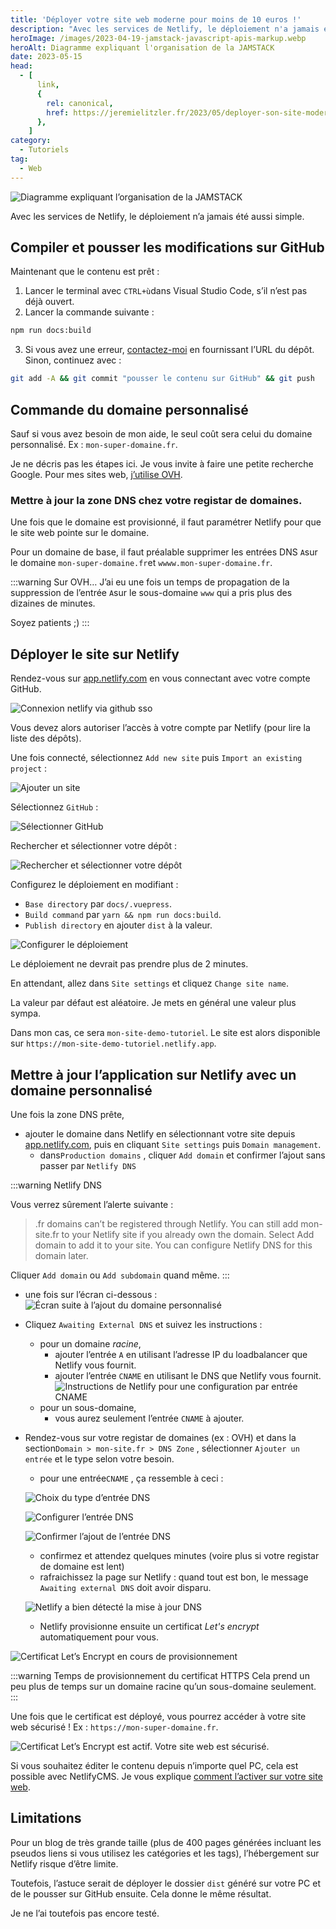 ```yaml
---
title: 'Déployer votre site web moderne pour moins de 10 euros !'
description: "Avec les services de Netlify, le déploiement n'a jamais été aussi simple."
heroImage: /images/2023-04-19-jamstack-javascript-apis-markup.webp
heroAlt: Diagramme expliquant l'organisation de la JAMSTACK
date: 2023-05-15
head:
  - [
      link,
      {
        rel: canonical,
        href: https://jeremielitzler.fr/2023/05/deployer-son-site-moderne-rapide/,
      },
    ]
category:
  - Tutoriels
tag:
  - Web
---
```


![Diagramme expliquant l’organisation de la JAMSTACK](/images/2023-04-19-jamstack-javascript-apis-markup.webp 'Image issue de l\'article ["New to Jamstack? Everything You Need to Know to Get Started"](https://snipcart.com/blog/jamstack) de Snipcart.')

Avec les services de Netlify, le déploiement n’a jamais été aussi simple.

<!-- more -->

## Compiler et pousser les modifications sur GitHub

Maintenant que le contenu est prêt :

1. Lancer le terminal avec `CTRL+ù`dans Visual Studio Code, s’il n’est pas déjà ouvert.
2. Lancer la commande suivante :

```sh
npm run docs:build
```

3. Si vous avez une erreur, [contactez-moi](../../../page/contactez-moi/README.md) en fournissant l’URL du dépôt. Sinon, continuez avec :

```sh
git add -A && git commit "pousser le contenu sur GitHub" && git push
```

## Commande du domaine personnalisé

Sauf si vous avez besoin de mon aide, le seul coût sera celui du domaine personnalisé. Ex : `mon-super-domaine.fr`.

Je ne décris pas les étapes ici. Je vous invite à faire une petite recherche Google. Pour mes sites web, [j’utilise OVH](https://www.ovhcloud.com/fr/domains/).

### Mettre à jour la zone DNS chez votre registar de domaines.

Une fois que le domaine est provisionné, il faut paramétrer Netlify pour que le site web pointe sur le domaine.

Pour un domaine de base, il faut préalable supprimer les entrées DNS `A`sur le domaine `mon-super-domaine.fr`et `wwww.mon-super-domaine.fr`.

:::warning Sur OVH…
J’ai eu une fois un temps de propagation de la suppression de l’entrée `A`sur le sous-domaine `www` qui a pris plus des dizaines de minutes.

Soyez patients ;)
:::

## Déployer le site sur Netlify

Rendez-vous sur [app.netlify.com](https://app.netlify.com) en vous connectant avec votre compte GitHub.

![Connexion netlify via github sso](./images/connexion-netlify-via-github-sso.jpg 'Crédits: image extraite du site Netlify')

Vous devez alors autoriser l’accès à votre compte par Netlify (pour lire la liste des dépôts).

Une fois connecté, sélectionnez `Add new site` puis `Import an existing project` :

![Ajouter un site](./images/ajouter-un-site.jpg 'Crédits: image extraite du site Netlify')

Sélectionnez `GitHub` :

![Sélectionner GitHub](./images/selectionner-github.jpg 'Crédits: image extraite du site Netlify')

Rechercher et sélectionner votre dépôt :

![Rechercher et sélectionner votre dépôt](./images/recherche-et-selectionner-votre-depôt.jpg 'Crédits: image extraite du site Netlify')

Configurez le déploiement en modifiant :

- `Base directory` par `docs/.vuepress`.
- `Build command` par `yarn && npm run docs:build`.
- `Publish directory` en ajouter `dist` à la valeur.

![Configurer le déploiement](./images/configurer-le-deploiement.jpg 'Crédits: image extraite du site Netlify')

Le déploiement ne devrait pas prendre plus de 2 minutes.

En attendant, allez dans `Site settings` et cliquez `Change site name`.

La valeur par défaut est aléatoire. Je mets en général une valeur plus sympa.

Dans mon cas, ce sera `mon-site-demo-tutoriel`. Le site est alors disponible sur `https://mon-site-demo-tutoriel.netlify.app`.

## Mettre à jour l’application sur Netlify avec un domaine personnalisé

Une fois la zone DNS prête,

- ajouter le domaine dans Netlify en sélectionnant votre site depuis [app.netlify.com](https://app.netlify.com), puis en cliquant `Site settings` puis `Domain management`.
  - dans`Production domains` , cliquer `Add domain` et confirmer l’ajout sans passer par `Netlify DNS`

:::warning Netlify DNS

Vous verrez sûrement l’alerte suivante :

> .fr domains can’t be registered through Netlify.
> You can still add mon-site.fr to your Netlify site if you already own the domain. Select Add domain to add it to your site. You can configure Netlify DNS for this domain later.

Cliquer `Add domain` ou `Add subdomain` quand même.
:::

- une fois sur l’écran ci-dessous :
  ![Écran suite à l’ajout du domaine personnalisé](./images/ecran-suite-a-lajout-du-domaine-personnalise.jpg 'Crédits: image extraite du site Netlify')

- Cliquez `Awaiting External DNS` et suivez les instructions :

  - pour un domaine _racine_,
    - ajouter l’entrée `A` en utilisant l’adresse IP du loadbalancer que Netlify vous fournit.
    - ajouter l’entrée `CNAME` en utilisant le DNS que Netlify vous fournit.
      ![Instructions de Netlify pour une configuration par entrée CNAME](./images/instructions-de-netlify-pour-une-configuration-par-entree-cname.jpg 'Instructions de Netlify pour une configuration par entrée CNAME. Crédits: image extraite du site Netlify')
  - pour un sous-domaine,
    - vous aurez seulement l’entrée `CNAME` à ajouter.

- Rendez-vous sur votre registar de domaines (ex : OVH) et dans la section`Domain > mon-site.fr > DNS Zone` , sélectionner `Ajouter un entrée` et le type selon votre besoin.

  - pour une entrée`CNAME` , ça ressemble à ceci :

  ![Choix du type d’entrée DNS](./images/choix-du-type-dentree-dns.jpg 'Choix du type d’entrée DNS. Crédits: image extraite du site OVGCloud')

  ![Configurer l’entrée DNS](./images/configurer-lentree-dns.jpg 'Crédits: image extraite du site OVGCloud')

  ![Confirmer l’ajout de l’entrée DNS](./images/confirmer-lajout-de-lentree-dns.jpg 'Confirmer l’ajout de l’entrée DNS. Crédits: image extraite du site OVGCloud')

  - confirmez et attendez quelques minutes (voire plus si votre registar de domaine est lent)
  - rafraichissez la page sur Netlify : quand tout est bon, le message `Awaiting external DNS` doit avoir disparu.

  ![Netlify a bien détecté la mise à jour DNS](./images/netlify-a-bien-detecte-la-mise-a-jour-dns.jpg 'Netlify a bien détecté la mise à jour DNS. Crédits: image extraite du site Netlify')

  - Netlify provisionne ensuite un certificat _Let's encrypt_ automatiquement pour vous.

![Certificat Let’s Encrypt en cours de provisionnement](./images/certificat-lets-encrypt-en-cours-de-provisionnement.jpg)

:::warning Temps de provisionnement du certificat HTTPS
Cela prend un peu plus de temps sur un domaine racine qu’un sous-domaine seulement.
:::

Une fois que le certificat est déployé, vous pourrez accéder à votre site web sécurisé ! Ex : `https://mon-super-domaine.fr`.

![Certificat Let’s Encrypt est actif. Votre site web est sécurisé.](./images/certificat-lets-encrypt-est-actif-votre-site-web-est-securise.jpg 'Certificat Let’s Encrypt est actif. Votre site web est sécurisé ! Crédits: image extraite du site Netlify')

Si vous souhaitez éditer le contenu depuis n’importe quel PC, cela est possible avec NetlifyCMS. Je vous explique [comment l’activer sur votre site web](../activer-netlifycms-sur-son-site-web/README.md).

## Limitations

Pour un blog de très grande taille (plus de 400 pages générées incluant les pseudos liens si vous utilisez les catégories et les tags), l’hébergement sur Netlify risque d’être limite.

Toutefois, l’astuce serait de déployer le dossier `dist` généré sur votre PC et de le pousser sur GitHub ensuite. Cela donne le même résultat.

Je ne l’ai toutefois pas encore testé.
